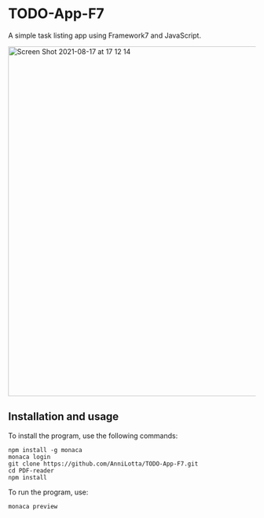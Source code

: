# TODO-App-F7

A simple task listing app using Framework7 and JavaScript.

<img width="713" alt="Screen Shot 2021-08-17 at 17 12 14" src="https://user-images.githubusercontent.com/77331409/129689171-0afb2161-87e4-4541-9ee6-bab01232470d.png">


## Installation and usage
To install the program, use the following commands:
```
npm install -g monaca
monaca login
git clone https://github.com/AnniLotta/TODO-App-F7.git
cd PDF-reader
npm install
```
To run the program, use:
```
monaca preview
```
